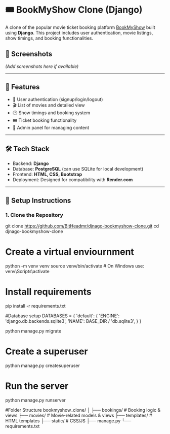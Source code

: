 # 🎟️ BookMyShow Clone (Django)

A clone of the popular movie ticket booking platform [BookMyShow](https://in.bookmyshow.com/) built using **Django**. This project includes user authentication, movie listings, show timings, and booking functionalities.

## 📸 Screenshots

*(Add screenshots here if available)*

---

## 🚀 Features

- 🔐 User authentication (signup/login/logout)
- 🎬 List of movies and detailed view
- 🕐 Show timings and booking system
- 🎟️ Ticket booking functionality
- 📁 Admin panel for managing content

---

## 🛠 Tech Stack

- Backend: **Django**
- Database: **PostgreSQL** (can use SQLite for local development)
- Frontend: **HTML, CSS, Bootstrap**
- Deployment: Designed for compatibility with **Render.com**

---

## 🔧 Setup Instructions

### 1. Clone the Repository

git clone https://github.com/BitHeadmr/djnago-bookmyshow-clone.git
cd djnago-bookmyshow-clone

# Create a virtual enviournment
python -m venv venv
source venv/bin/activate   # On Windows use: venv\\Scripts\\activate

# Install requirements
pip install -r requirements.txt

#Database setup
DATABASES = {
    'default': {
        'ENGINE': 'django.db.backends.sqlite3',
        'NAME': BASE_DIR / 'db.sqlite3',
    }
}

python manage.py migrate

# Create a superuser
python manage.py createsuperuser

# Run the server
python manage.py runserver

#Folder Structure
bookmyshow_clone/
│
├── bookings/              # Booking logic & views
├── movies/                # Movie-related models & views
├── templates/             # HTML templates
├── static/                # CSS/JS
├── manage.py
└── requirements.txt
